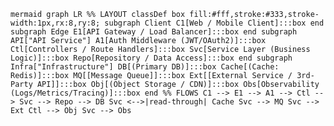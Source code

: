 ```mermaid graph LR %% LAYOUT classDef box fill:#fff,stroke:#333,stroke-width:1px,rx:8,ry:8; subgraph Client C1[Web / Mobile Client]:::box end subgraph Edge E1[API Gateway / Load Balancer]:::box end subgraph API["API Service"] A1[Auth Middleware (JWT/OAuth2)]:::box Ctl[Controllers / Route Handlers]:::box Svc[Service Layer (Business Logic)]:::box Repo[Repository / Data Access]:::box end subgraph Infra["Infrastructure"] DB[(Primary DB)]:::box Cache[(Cache: Redis)]:::box MQ[[Message Queue]]:::box Ext[[External Service / 3rd-Party API]]:::box Obj[(Object Storage / CDN)]:::box Obs[Observability (Logs/Metrics/Tracing)]:::box end %% FLOWS C1 --> E1 --> A1 --> Ctl --> Svc --> Repo --> DB Svc <-->|read-through| Cache Svc --> MQ Svc --> Ext Ctl --> Obj Svc --> Obs ```
